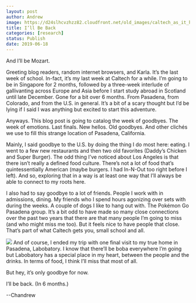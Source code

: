 ```yaml
---
layout: post
author: Andrew
image: https://d24slhcvzhzz82.cloudfront.net/old_images/caltech_as_it_happens/6a0105349b8251970b0240a4b47222200b.jpg
title: I’ll Be Back
categories: [research]
status: Publish
date: 2019-06-18
---
```



And I’ll be Mozart.

Greeting blog readers, random internet browsers, and Karla. It’s the last week of school. In-fact, it’s my last week at Caltech for a while. I’m going to be in Singapore for 2 months, followed by a three-week interlude of gallivanting across Europe and Asia before I start study abroad in Scotland until late December. Gone for a bit over 6 months. From Pasadena, from Colorado, and from the U.S. in general. It’s a bit of a scary thought but I’d be lying if I said I was anything but excited to start this adventure.

Anyways. This blog post is going to catalog the week of goodbyes. The week of emotions. Last finals. New hellos. Old goodbyes. And other clichés we use to fill this strange location of Pasadena, California.

Mainly, I said goodbye to the U.S. by doing the thing I do most here: eating. I went to a few new restaurants and then two old favorites (Daddy’s Chicken and Super Burger). The odd thing I’ve noticed about Los Angeles is that there isn’t really a defined food culture. There’s not a lot of food that’s quintessentially American (maybe burgers. I had In-N-Out too right before I left). And so, exploring that in a way is at least one way that I’ll always be able to connect to my roots here.

I also had to say goodbye to a lot of friends. People I work with in admissions, dining. My friends who I spend hours agonizing over sets with during the weeks. A couple of dogs I like to hang out with. The Pokémon Go Pasadena group. It’s a bit odd to have made so many close connections over the past two years that there are that many people I’m going to miss (and who might miss me too). But it feels nice to have people that close. That’s part of what Caltech gets you, small school and all.


![](https://d24slhcvzhzz82.cloudfront.net/old_images/caltech_as_it_happens/6a0105349b8251970b0240a466967a200c.jpg)
And of course, I ended my trip with one final visit to my true home in Pasadena, Labobatory. I know that there’ll be boba everywhere I’m going but Labobatory has a special place in my heart, between the people and the drinks. In terms of food, I think I’ll miss that most of all.

But hey, it’s only goodbye for now.

I’ll be back. (In 6 months.)

--Chandrew


